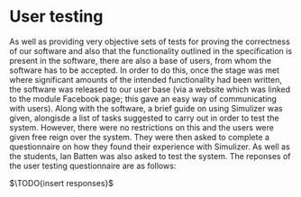 # User testing #

As well as providing very objective sets of tests for proving the correctness of our software and also that the functionality outlined in the specification is present in the software, there are also a base of users, from whom the software has to be accepted. In order to do this, once the stage was met where significant amounts of the intended functionality had been written, the software was released to our user base (via a website which was linked to the module Facebook page; this gave an easy way of communicating with users). Along with the software, a brief guide on using Simulizer was given, alongisde a list of tasks suggested to carry out in order to test the system. However, there were no restrictions on this and the users were given free reign over the system. They were then asked to complete a questionnaire on how they found their experience with Simulizer. As well as the students, Ian Batten was also asked to test the system. The reponses of the user testing questionnaire are as follows:

$\TODO{insert responses}$
